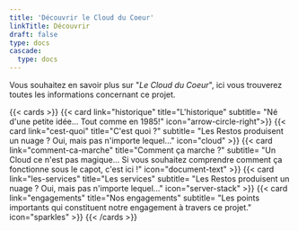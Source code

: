```yaml
---
title: 'Découvrir le Cloud du Coeur'
linkTitle: Découvrir
draft: false
type: docs
cascade:
  type: docs
---
```


Vous souhaitez en savoir plus sur "*Le Cloud du Coeur*", ici vous trouverez toutes les informations concernant ce projet.

{{< cards >}}
  {{< card link="historique" title="L'historique" subtitle= "Né d'une petite idée... Tout comme en 1985!" icon="arrow-circle-right">}}
  {{< card link="cest-quoi" title="C'est quoi ?" subtitle= "Les Restos produisent un nuage ? Oui, mais pas n'importe lequel..." icon="cloud" >}}
  {{< card link="comment-ca-marche" title="Comment ça marche ?" subtitle= "Un Cloud ce n'est pas magique... Si vous souhaitez comprendre comment ça fonctionne sous le capot, c'est ici !" icon="document-text" >}}
  {{< card link="les-services" title="Les services" subtitle= "Les Restos produisent un nuage ? Oui, mais pas n'importe lequel..." icon="server-stack" >}}
  {{< card link="engagements" title="Nos engagements" subtitle= "Les points importants qui constituent notre engagement à travers ce projet." icon="sparkles" >}}
{{< /cards >}}
